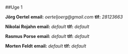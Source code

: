
##Uge 1



**Jörg Oertel**
**email:** _oerteljoerg@gmail.com_
**tlf:**  _28123663_

**Nikolai Rojahn**
**email:** _default_
**tlf:**  _default_

**Rasmus Porse**
**email:** _default_
**tlf:**  _default_

**Morten Feldt**
**email:** _default_
**tlf:**  _default_


